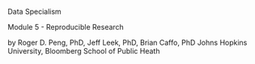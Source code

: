 Data Specialism

Module 5 - Reproducible Research

by Roger D. Peng, PhD, Jeff Leek, PhD, Brian Caffo, PhD
Johns Hopkins University, Bloomberg School of Public Heath

